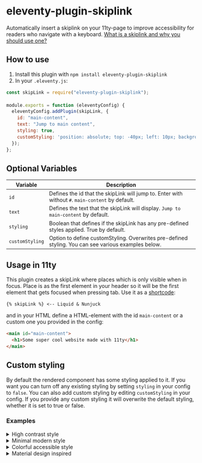 # eleventy-plugin-skiplink

Automatically insert a skiplink on your 11ty-page to improve accessibility for readers who navigate with a keyboard. [What is a skiplink and why you should use one?](https://www.w3.org/WAI/test-evaluate/easy-checks/skip-link/)

## How to use

1. Install this plugin with `npm install eleventy-plugin-skiplink`
2. In your `.eleventy.js`:

```js
const skipLink = require("eleventy-plugin-skiplink");

module.exports = function (eleventyConfig) {
  eleventyConfig.addPlugin(skipLink, {
    id: "main-content",
    text: "Jump to main content",
    styling: true,
    customStyling: 'position: absolute; top: -40px; left: 10px; background: blue; color: white; padding: 10px;',
  });
};
```

## Optional Variables

| Variable        | Description                                                                                         |
| ----------------| ----------------------------------------------------------------------------------------------------|
| `id`            | Defines the id that the skipLink will jump to. Enter with without `#`. `main-content` by default.   |
| `text`          | Defines the text that the skipLink will display. `Jump to main-content` by default.                 |
| `styling`       | Boolean that defines if the skipLink has any pre-defined styles applied. True by default.           |
| `customStyling` | Option to define customStyling. Overwrites pre-defined styling. You can see various examples below. |

## Usage in 11ty

This plugin creates a skipLink where places which is only visible when in focus. Place is as the first element in your header so it will be the first element that gets focused when pressing tab. Use it as a [shortcode](https://www.11ty.dev/docs/shortcodes/):

```njk
{% skipLink %} <-- Liquid & Nunjuck
```

and in your HTML define a HTML-element with the id `main-content` or a custom one you provided in the config:

```html
<main id="main-content">
  <h1>Some super cool website made with 11ty</h1>
</main>
```

## Custom styling

By default the rendered component has some styling applied to it. If you want you can turn off any existing styling by setting `styling` in your config to `false`. You can also add custom styling by editing `customStyling` in your config. If you provide any custom styling it will overwrite the default styling, whether it is set to true or false.

### Examples

<details>
<summary>High contrast style</summary>
<img src="images/high_contrast.png" alt="High contrast skipLink" width="200" />
<br>

```javascript
eleventyConfig.addPlugin(skiplink, {
  customStyling: `
    .skiplink {
      position: absolute;
      top: -100px;
      left: 50%;
      transform: translateX(-50%);
      background: #ffff00;
      color: #000000;
      font-weight: bold;
      padding: 15px 25px;
      border: 3px solid #000000;
      border-radius: 0;
      font-size: 1.2rem;
      text-decoration: none;
      z-index: 9999;
      transition: top 0.3s ease;
    }
    
    .skiplink:focus {
      top: 0;
      outline: 3px solid #000000;
    }
  `
});
```
</details>

<details>
<summary>Minimal modern style</summary>
<img src="images/minimal_style.png" alt="Minimal skipLink"/>
<br>

```javascript
eleventyConfig.addPlugin(skiplink, {
  customStyling: `
    .skiplink {
      position: fixed;
      top: -100%;
      left: 0;
      width: 100%;
      background: rgba(33, 33, 33, 0.95);
      color: #ffffff;
      text-align: center;
      padding: 12px;
      font-family: system-ui, sans-serif;
      text-decoration: none;
      z-index: 1000;
      transition: top 0.2s;
    }
    
    .skiplink:focus {
      top: 0;
      box-shadow: 0 2px 10px rgba(0, 0, 0, 0.3);
    }
  `
});
```
</details>

<details>
<summary>Colorful accessible style</summary>
<img src="images/colorful_accessible.png" alt="Colorful skipLink" width="200" />
<br>

```javascript
eleventyConfig.addPlugin(skiplink, {
  customStyling: `
    .skiplink {
      position: absolute;
      top: -50px;
      left: 20px;
      background: #4a36ec;
      color: #ffffff;
      padding: 10px 20px;
      border-radius: 0 0 8px 8px;
      font-weight: bold;
      box-shadow: 0 0 10px rgba(0, 0, 0, 0.2);
      text-decoration: none;
      z-index: 100;
      transition: top 0.3s cubic-bezier(0.175, 0.885, 0.32, 1.275);
    }
    
    .skiplink:focus {
      top: 0;
      outline: 2px solid #ffffff;
      outline-offset: 2px;
    }
    
    .skiplink:hover {
      background: #3425b3;
    }
  `
});
```
</details>

<details>
<summary>Material design inspired</summary>
<img src="images/material_design.png" alt="Material skipLink" width="200" />
<br>

```javascript
eleventyConfig.addPlugin(skiplink, {
  customStyling: `
    .skiplink {
      position: absolute;
      top: -60px;
      left: 50%;
      transform: translateX(-50%);
      background: #6200ee;
      color: white;
      padding: 12px 24px;
      border-radius: 4px;
      font-family: 'Roboto', sans-serif;
      text-decoration: none;
      z-index: 1000;
      box-shadow: 0 2px 5px rgba(0,0,0,0);
      transition: top 0.2s ease, box-shadow 0.2s ease;
    }
    
    .skiplink:focus {
      top: 20px;
      box-shadow: 0 8px 17px rgba(0,0,0,0.2);
      outline: none;
    }
  `
});
```
</details>

